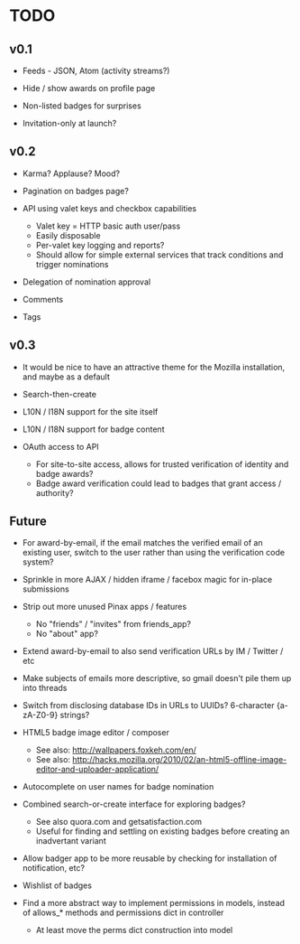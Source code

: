 # TODO

## v0.1

* Feeds - JSON, Atom (activity streams?)

* Hide / show awards on profile page

* Non-listed badges for surprises

* Invitation-only at launch?

## v0.2

* Karma? Applause? Mood?

* Pagination on badges page?

* API using valet keys and checkbox capabilities
    * Valet key = HTTP basic auth user/pass
    * Easily disposable
    * Per-valet key logging and reports?
    * Should allow for simple external services that track conditions and trigger nominations

* Delegation of nomination approval

* Comments

* Tags

## v0.3

* It would be nice to have an attractive theme for the Mozilla installation, and maybe as a default

* Search-then-create

* L10N / I18N support for the site itself

* L10N / I18N support for badge content

* OAuth access to API
    * For site-to-site access, allows for trusted verification of identity and badge awards?
    * Badge award verification could lead to badges that grant access / authority?

## Future

* For award-by-email, if the email matches the verified email of an existing user, switch to the user rather than using the verification code system?

* Sprinkle in more AJAX / hidden iframe / facebox magic for in-place submissions

* Strip out more unused Pinax apps / features
    * No "friends" / "invites" from friends_app?
    * No "about" app?

* Extend award-by-email to also send verification URLs by IM / Twitter / etc

* Make subjects of emails more descriptive, so gmail doesn't pile them up into threads

* Switch from disclosing database IDs in URLs to UUIDs? 6-character {a-zA-Z0-9} strings?

* HTML5 badge image editor / composer
    * See also: http://wallpapers.foxkeh.com/en/
    * See also: http://hacks.mozilla.org/2010/02/an-html5-offline-image-editor-and-uploader-application/

* Autocomplete on user names for badge nomination

* Combined search-or-create interface for exploring badges?
    * See also quora.com and getsatisfaction.com
    * Useful for finding and settling on existing badges before creating an inadvertant variant

* Allow badger app to be more reusable by checking for installation of notification, etc?

* Wishlist of badges

* Find a more abstract way to implement permissions in models, instead of allows_* methods and permissions dict in controller
    * At least move the perms dict construction into model
